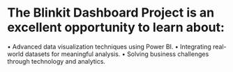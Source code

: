 # The Blinkit Dashboard Project is an excellent opportunity to learn about: 
•	Advanced data visualization techniques using Power BI. 
•	Integrating real-world datasets for meaningful analysis. 
•	Solving business challenges through technology and analytics. 
